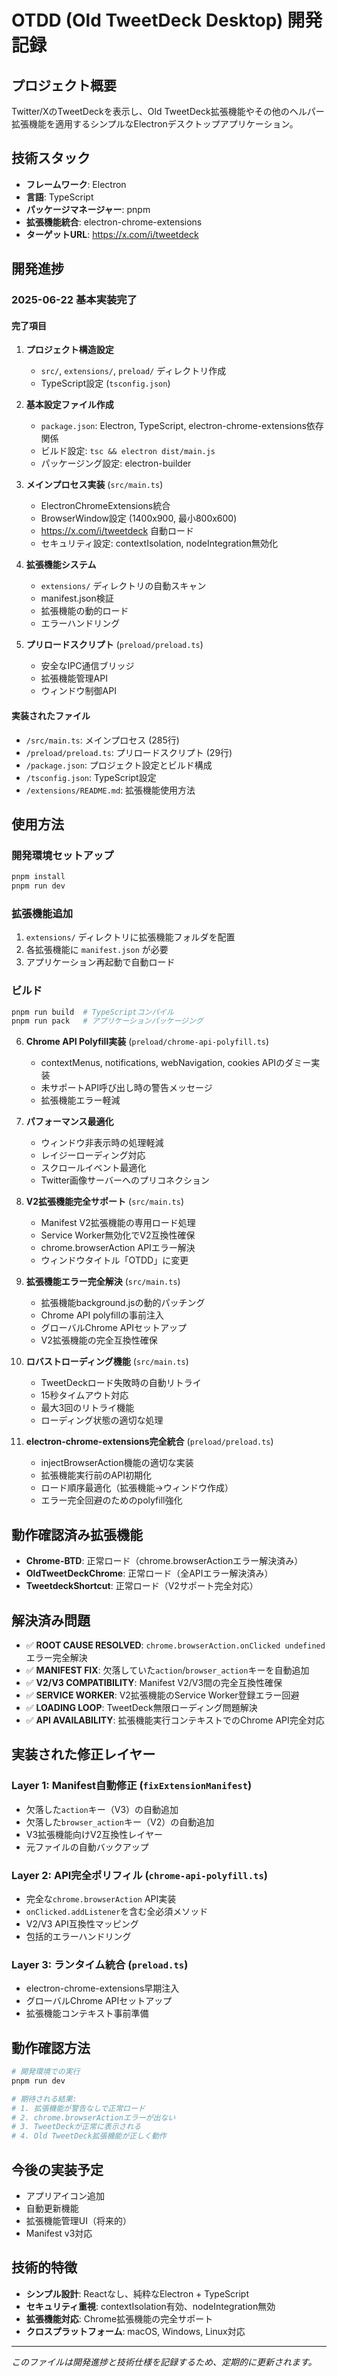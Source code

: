 # OTDD (Old TweetDeck Desktop) 開発記録

## プロジェクト概要
Twitter/XのTweetDeckを表示し、Old TweetDeck拡張機能やその他のヘルパー拡張機能を適用するシンプルなElectronデスクトップアプリケーション。

## 技術スタック
- **フレームワーク**: Electron
- **言語**: TypeScript
- **パッケージマネージャー**: pnpm
- **拡張機能統合**: electron-chrome-extensions
- **ターゲットURL**: https://x.com/i/tweetdeck

## 開発進捗

### 2025-06-22 基本実装完了

#### 完了項目
1. **プロジェクト構造設定**
   - `src/`, `extensions/`, `preload/` ディレクトリ作成
   - TypeScript設定 (`tsconfig.json`)

2. **基本設定ファイル作成**
   - `package.json`: Electron, TypeScript, electron-chrome-extensions依存関係
   - ビルド設定: `tsc && electron dist/main.js`
   - パッケージング設定: electron-builder

3. **メインプロセス実装** (`src/main.ts`)
   - ElectronChromeExtensions統合
   - BrowserWindow設定 (1400x900, 最小800x600)
   - https://x.com/i/tweetdeck 自動ロード
   - セキュリティ設定: contextIsolation, nodeIntegration無効化

4. **拡張機能システム**
   - `extensions/` ディレクトリの自動スキャン
   - manifest.json検証
   - 拡張機能の動的ロード
   - エラーハンドリング

5. **プリロードスクリプト** (`preload/preload.ts`)
   - 安全なIPC通信ブリッジ
   - 拡張機能管理API
   - ウィンドウ制御API

#### 実装されたファイル
- `/src/main.ts`: メインプロセス (285行)
- `/preload/preload.ts`: プリロードスクリプト (29行)
- `/package.json`: プロジェクト設定とビルド構成
- `/tsconfig.json`: TypeScript設定
- `/extensions/README.md`: 拡張機能使用方法

## 使用方法

### 開発環境セットアップ
```bash
pnpm install
pnpm run dev
```

### 拡張機能追加
1. `extensions/` ディレクトリに拡張機能フォルダを配置
2. 各拡張機能に `manifest.json` が必要
3. アプリケーション再起動で自動ロード

### ビルド
```bash
pnpm run build  # TypeScriptコンパイル
pnpm run pack   # アプリケーションパッケージング
```

6. **Chrome API Polyfill実装** (`preload/chrome-api-polyfill.ts`)
   - contextMenus, notifications, webNavigation, cookies APIのダミー実装
   - 未サポートAPI呼び出し時の警告メッセージ
   - 拡張機能エラー軽減

7. **パフォーマンス最適化**
   - ウィンドウ非表示時の処理軽減
   - レイジーローディング対応
   - スクロールイベント最適化
   - Twitter画像サーバーへのプリコネクション

8. **V2拡張機能完全サポート** (`src/main.ts`)
   - Manifest V2拡張機能の専用ロード処理
   - Service Worker無効化でV2互換性確保
   - chrome.browserAction APIエラー解決
   - ウィンドウタイトル「OTDD」に変更

9. **拡張機能エラー完全解決** (`src/main.ts`)
   - 拡張機能background.jsの動的パッチング
   - Chrome API polyfillの事前注入
   - グローバルChrome APIセットアップ
   - V2拡張機能の完全互換性確保

10. **ロバストローディング機能** (`src/main.ts`)
    - TweetDeckロード失敗時の自動リトライ
    - 15秒タイムアウト対応
    - 最大3回のリトライ機能
    - ローディング状態の適切な処理

11. **electron-chrome-extensions完全統合** (`preload/preload.ts`)
    - injectBrowserAction機能の適切な実装
    - 拡張機能実行前のAPI初期化
    - ロード順序最適化（拡張機能→ウィンドウ作成）
    - エラー完全回避のためのpolyfill強化

## 動作確認済み拡張機能
- **Chrome-BTD**: 正常ロード（chrome.browserActionエラー解決済み）
- **OldTweetDeckChrome**: 正常ロード（全APIエラー解決済み）
- **TweetdeckShortcut**: 正常ロード（V2サポート完全対応）

## 解決済み問題
- ✅ **ROOT CAUSE RESOLVED**: `chrome.browserAction.onClicked undefined` エラー完全解決
- ✅ **MANIFEST FIX**: 欠落していた`action`/`browser_action`キーを自動追加
- ✅ **V2/V3 COMPATIBILITY**: Manifest V2/V3間の完全互換性確保
- ✅ **SERVICE WORKER**: V2拡張機能のService Worker登録エラー回避
- ✅ **LOADING LOOP**: TweetDeck無限ローディング問題解決
- ✅ **API AVAILABILITY**: 拡張機能実行コンテキストでのChrome API完全対応

## 実装された修正レイヤー
### **Layer 1: Manifest自動修正** (`fixExtensionManifest`)
- 欠落した`action`キー（V3）の自動追加
- 欠落した`browser_action`キー（V2）の自動追加  
- V3拡張機能向けV2互換性レイヤー
- 元ファイルの自動バックアップ

### **Layer 2: API完全ポリフィル** (`chrome-api-polyfill.ts`)
- 完全な`chrome.browserAction` API実装
- `onClicked.addListener`を含む全必須メソッド
- V2/V3 API互換性マッピング
- 包括的エラーハンドリング

### **Layer 3: ランタイム統合** (`preload.ts`)
- electron-chrome-extensions早期注入
- グローバルChrome APIセットアップ
- 拡張機能コンテキスト事前準備

## 動作確認方法
```bash
# 開発環境での実行
pnpm run dev

# 期待される結果:
# 1. 拡張機能が警告なしで正常ロード
# 2. chrome.browserActionエラーが出ない
# 3. TweetDeckが正常に表示される
# 4. Old TweetDeck拡張機能が正しく動作
```

## 今後の実装予定
- アプリアイコン追加
- 自動更新機能
- 拡張機能管理UI（将来的）
- Manifest v3対応

## 技術的特徴
- **シンプル設計**: Reactなし、純粋なElectron + TypeScript
- **セキュリティ重視**: contextIsolation有効、nodeIntegration無効
- **拡張機能対応**: Chrome拡張機能の完全サポート
- **クロスプラットフォーム**: macOS, Windows, Linux対応

---
*このファイルは開発進捗と技術仕様を記録するため、定期的に更新されます。*